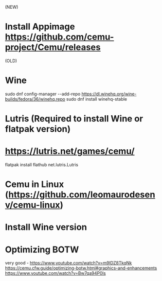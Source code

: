 (NEW)

# Install Appimage https://github.com/cemu-project/Cemu/releases



(OLD)
# Wine
  sudo dnf config-manager --add-repo https://dl.winehq.org/wine-builds/fedora/36/winehq.repo
  sudo dnf install winehq-stable

# Lutris (Required to install Wine or flatpak version)
# https://lutris.net/games/cemu/
  flatpak install flathub net.lutris.Lutris
  
  
# Cemu in Linux (https://github.com/leomaurodesenv/cemu-linux)
# Install Wine version


# Optimizing BOTW 
  very good - https://www.youtube.com/watch?v=m9lDZ8TkqNk
  https://cemu.cfw.guide/optimizing-botw.html#graphics-and-enhancements
  https://www.youtube.com/watch?v=Bw7qa94P0ls
  
